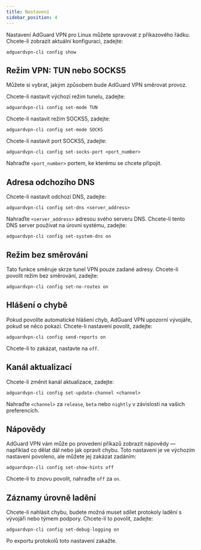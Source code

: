```yaml
---
title: Nastavení
sidebar_position: 4
---
```


Nastavení AdGuard VPN pro Linux můžete spravovat z příkazového řádku. Chcete-li zobrazit aktuální konfiguraci, zadejte:

```
adguardvpn-cli config show
```

## Režim VPN: TUN nebo SOCKS5

Můžete si vybrat, jakým způsobem bude AdGuard VPN směrovat provoz.

Chcete-li nastavit výchozí režim tunelu, zadejte:

```
adguardvpn-cli config set-mode TUN
```

Chcete-li nastavit režim SOCKS5, zadejte:

```
adguardvpn-cli config set-mode SOCKS
```

Chcete-li nastavit port SOCKS5, zadejte:

```
adguardvpn-cli config set-socks-port <port_number>
```

Nahraďte `<port_number>` portem, ke kterému se chcete připojit.

## Adresa odchozího DNS

Chcete-li nastavit odchozí DNS, zadejte:

```
adguardvpn-cli config set-dns <server_address>
```

Nahraďte `<server_address>` adresou svého serveru DNS. Chcete-li tento DNS server používat na úrovni systému, zadejte:

```
adguardvpn-cli config set-system-dns on
```

## Režim bez směrování

Tato funkce směruje skrze tunel VPN pouze zadané adresy. Chcete-li povolit režim bez směrování, zadejte:

```
adguardvpn-cli config set-no-routes on
```

## Hlášení o chybě

Pokud povolíte automatické hlášení chyb, AdGuard VPN upozorní vývojáře, pokud se něco pokazí. Chcete-li nastavení povolit, zadejte:

```
adguardvpn-cli config send-reports on
```

Chcete-li to zakázat, nastavte na `off`.

## Kanál aktualizací

Chcete-li změnit kanál aktualizace, zadejte:

```
adguardvpn-cli config set-update-channel <channel>
```

Nahraďte `<channel>` za `release`, `beta` nebo `nightly` v závislosti na vašich preferencích.

## Nápovědy

AdGuard VPN vám může po provedení příkazů zobrazit nápovědy — například co dělat dál nebo jak opravit chybu. Toto nastavení je ve výchozím nastavení povoleno, ale můžete jej zakázat zadáním:

```
adguardvpn-cli config set-show-hints off
```

Chcete-li to znovu povolit, nahraďte `off` za `on`.

## Záznamy úrovně ladění

Chcete-li nahlásit chybu, budete možná muset sdílet protokoly ladění s vývojáři nebo týmem podpory. Chcete-li to povolit, zadejte:

```
adguardvpn-cli config set-debug-logging on
```

Po exportu protokolů toto nastavení zakažte.
